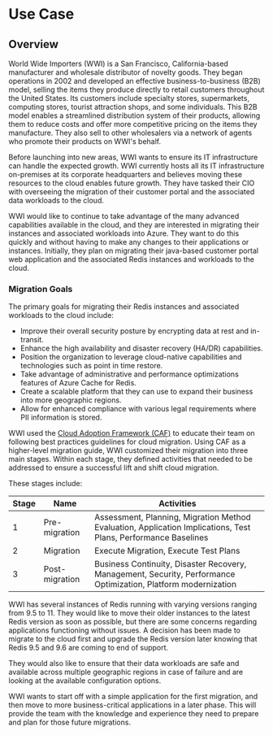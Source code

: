 # Use Case

## Overview

World Wide Importers (WWI) is a San Francisco, California-based manufacturer and wholesale distributor of novelty goods. They began operations in 2002 and developed an effective business-to-business (B2B) model, selling the items they produce directly to retail customers throughout the United States. Its customers include specialty stores, supermarkets, computing stores, tourist attraction shops, and some individuals. This B2B model enables a streamlined distribution system of their products, allowing them to reduce costs and offer more competitive pricing on the items they manufacture. They also sell to other wholesalers via a network of agents who promote their products on WWI's behalf.

Before launching into new areas, WWI wants to ensure its IT infrastructure can handle the expected growth. WWI currently hosts all its IT infrastructure on-premises at its corporate headquarters and believes moving these resources to the cloud enables future growth. They have tasked their CIO with overseeing the migration of their customer portal and the associated data workloads to the cloud.

WWI would like to continue to take advantage of the many advanced capabilities available in the cloud, and they are interested in migrating their instances and associated workloads into Azure.  They want to do this quickly and without having to make any changes to their applications or instances. Initially, they plan on migrating their java-based customer portal web application and the associated Redis instances and workloads to the cloud.

### Migration Goals

The primary goals for migrating their Redis instances and associated workloads to the cloud include:

- Improve their overall security posture by encrypting data at rest and in-transit.
- Enhance the high availability and disaster recovery (HA/DR) capabilities.
- Position the organization to leverage cloud-native capabilities and technologies such as point in time restore.
- Take advantage of administrative and performance optimizations features of Azure Cache for Redis.
- Create a scalable platform that they can use to expand their business into more geographic regions.
- Allow for enhanced compliance with various legal requirements where PII information is stored.

WWI used the [Cloud Adoption Framework (CAF)](https://docs.microsoft.com/azure/cloud-adoption-framework/) to educate their team on following best practices guidelines for cloud migration. Using CAF as a higher-level migration guide, WWI customized their migration into three main stages. Within each stage, they defined activities that needed to be addressed to ensure a successful lift and shift cloud migration.

These stages include:

 | Stage | Name | Activities |
 | --- | --- | --- |
 | 1 | Pre-migration | Assessment, Planning, Migration Method Evaluation, Application Implications, Test Plans, Performance Baselines |
 | 2 | Migration | Execute Migration, Execute Test Plans |
 | 3 | Post-migration | Business Continuity, Disaster Recovery, Management, Security, Performance Optimization, Platform modernization |

WWI has several instances of Redis running with varying versions ranging from 9.5 to 11.  They would like to move their older instances to the latest Redis version as soon as possible, but there are some concerns regarding applications functioning without issues. A decision has been made to migrate to the cloud first and upgrade the Redis version later knowing that Redis 9.5 and 9.6 are coming to end of support.

They would also like to ensure that their data workloads are safe and available across multiple geographic regions in case of failure and are looking at the available configuration options.

WWI wants to start off with a simple application for the first migration, and then move to more business-critical applications in a later phase. This will provide the team with the knowledge and experience they need to prepare and plan for those future migrations.
